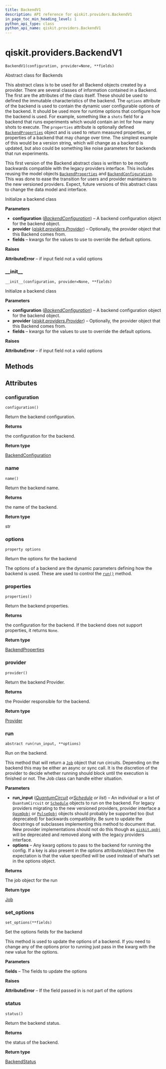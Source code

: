 ```yaml
---
title: BackendV1
description: API reference for qiskit.providers.BackendV1
in_page_toc_min_heading_level: 1
python_api_type: class
python_api_name: qiskit.providers.BackendV1
---
```


# qiskit.providers.BackendV1

<span id="qiskit.providers.BackendV1" />

`BackendV1(configuration, provider=None, **fields)`

Abstract class for Backends

This abstract class is to be used for all Backend objects created by a provider. There are several classes of information contained in a Backend. The first are the attributes of the class itself. These should be used to defined the immutable characteristics of the backend. The `options` attribute of the backend is used to contain the dynamic user configurable options of the backend. It should be used more for runtime options that configure how the backend is used. For example, something like a `shots` field for a backend that runs experiments which would contain an int for how many shots to execute. The `properties` attribute is optionally defined [`BackendProperties`](qiskit.providers.models.BackendProperties "qiskit.providers.models.BackendProperties") object and is used to return measured properties, or properties of a backend that may change over time. The simplest example of this would be a version string, which will change as a backend is updated, but also could be something like noise parameters for backends that run experiments.

This first version of the Backend abstract class is written to be mostly backwards compatible with the legacy providers interface. This includes reusing the model objects [`BackendProperties`](qiskit.providers.models.BackendProperties "qiskit.providers.models.BackendProperties") and [`BackendConfiguration`](qiskit.providers.models.BackendConfiguration "qiskit.providers.models.BackendConfiguration"). This was done to ease the transition for users and provider maintainers to the new versioned providers. Expect, future versions of this abstract class to change the data model and interface.

Initialize a backend class

**Parameters**

*   **configuration** ([*BackendConfiguration*](qiskit.providers.models.BackendConfiguration "qiskit.providers.models.BackendConfiguration")) – A backend configuration object for the backend object.
*   **provider** ([*qiskit.providers.Provider*](qiskit.providers.Provider "qiskit.providers.Provider")) – Optionally, the provider object that this Backend comes from.
*   **fields** – kwargs for the values to use to override the default options.

**Raises**

**AttributeError** – if input field not a valid options

### \_\_init\_\_

<span id="qiskit.providers.BackendV1.__init__" />

`__init__(configuration, provider=None, **fields)`

Initialize a backend class

**Parameters**

*   **configuration** ([*BackendConfiguration*](qiskit.providers.models.BackendConfiguration "qiskit.providers.models.BackendConfiguration")) – A backend configuration object for the backend object.
*   **provider** ([*qiskit.providers.Provider*](qiskit.providers.Provider "qiskit.providers.Provider")) – Optionally, the provider object that this Backend comes from.
*   **fields** – kwargs for the values to use to override the default options.

**Raises**

**AttributeError** – if input field not a valid options

## Methods

## Attributes

### configuration

<span id="qiskit.providers.BackendV1.configuration" />

`configuration()`

Return the backend configuration.

**Returns**

the configuration for the backend.

**Return type**

[BackendConfiguration](qiskit.providers.models.BackendConfiguration "qiskit.providers.models.BackendConfiguration")

### name

<span id="qiskit.providers.BackendV1.name" />

`name()`

Return the backend name.

**Returns**

the name of the backend.

**Return type**

str

### options

<span id="qiskit.providers.BackendV1.options" />

`property options`

Return the options for the backend

The options of a backend are the dynamic parameters defining how the backend is used. These are used to control the [`run()`](#qiskit.providers.BackendV1.run "qiskit.providers.BackendV1.run") method.

### properties

<span id="qiskit.providers.BackendV1.properties" />

`properties()`

Return the backend properties.

**Returns**

the configuration for the backend. If the backend does not support properties, it returns `None`.

**Return type**

[BackendProperties](qiskit.providers.models.BackendProperties "qiskit.providers.models.BackendProperties")

### provider

<span id="qiskit.providers.BackendV1.provider" />

`provider()`

Return the backend Provider.

**Returns**

the Provider responsible for the backend.

**Return type**

[Provider](qiskit.providers.Provider "qiskit.providers.Provider")

### run

<span id="qiskit.providers.BackendV1.run" />

`abstract run(run_input, **options)`

Run on the backend.

This method that will return a [`Job`](qiskit.providers.Job "qiskit.providers.Job") object that run circuits. Depending on the backend this may be either an async or sync call. It is the discretion of the provider to decide whether running should block until the execution is finished or not. The Job class can handle either situation.

**Parameters**

*   **run\_input** ([*QuantumCircuit*](qiskit.circuit.QuantumCircuit "qiskit.circuit.QuantumCircuit")  *or*[*Schedule*](qiskit.pulse.Schedule "qiskit.pulse.Schedule") *or list*) – An individual or a list of `QuantumCircuit` or [`Schedule`](qiskit.pulse.Schedule "qiskit.pulse.Schedule") objects to run on the backend. For legacy providers migrating to the new versioned providers, provider interface a [`QasmQobj`](qiskit.qobj.QasmQobj "qiskit.qobj.QasmQobj") or [`PulseQobj`](qiskit.qobj.PulseQobj "qiskit.qobj.PulseQobj") objects should probably be supported too (but deprecated) for backwards compatibility. Be sure to update the docstrings of subclasses implementing this method to document that. New provider implementations should not do this though as [`qiskit.qobj`](qobj#module-qiskit.qobj "qiskit.qobj") will be deprecated and removed along with the legacy providers interface.
*   **options** – Any kwarg options to pass to the backend for running the config. If a key is also present in the options attribute/object then the expectation is that the value specified will be used instead of what’s set in the options object.

**Returns**

The job object for the run

**Return type**

[Job](qiskit.providers.Job "qiskit.providers.Job")

### set\_options

<span id="qiskit.providers.BackendV1.set_options" />

`set_options(**fields)`

Set the options fields for the backend

This method is used to update the options of a backend. If you need to change any of the options prior to running just pass in the kwarg with the new value for the options.

**Parameters**

**fields** – The fields to update the options

**Raises**

**AttributeError** – If the field passed in is not part of the options

### status

<span id="qiskit.providers.BackendV1.status" />

`status()`

Return the backend status.

**Returns**

the status of the backend.

**Return type**

[BackendStatus](qiskit.providers.models.BackendStatus "qiskit.providers.models.BackendStatus")

